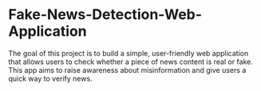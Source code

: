 # Fake-News-Detection-Web-Application
The goal of this project is to build a simple, user-friendly web application that allows users to check whether a piece of news content is real or fake. This app aims to raise awareness about misinformation and give users a quick way to verify news.
